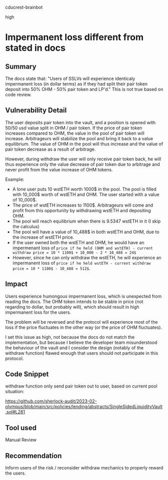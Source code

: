 cducrest-brainbot

high

# Impermanent loss different from stated in docs

## Summary

The docs state that: "Users of SSLVs will experience identicaly impermanent loss (in dollar terms) as if they had split their pair token deposit into 50% OHM - 50% pair token and LP'd." This is not true based on code review.

## Vulnerability Detail

The user deposits pair token into the vault, and a position is opened with 50/50 usd value split in OHM / pair token. If the price of pair token increases compared to OHM, the value in the pool of pair token will increase. Arbitrageurs will stabilize the pool and bring it back to a value equilibrium. The value of OHM in the pool will thus increase and the value of pair token decrease as a result of arbitrage.

However, during withdraw the user will only receive pair token back, he will thus experience only the value decrease of pair token due to arbitrage and never profit from the value increase of OHM tokens.

Example: 

- A lone user puts 10 wstETH worth 1000$ in the pool. The pool is filled with 10_000$ worth of wstETH and OHM. The user started with a value of 10_000$.
- The price of wstETH increases to 1100$. Arbitrageurs will come and profit from this opportunity by withdrawing wstETH and depositing OHM. 
- The pool will reach equilibrium when there is 9.5347 wstETH in it (I skip the calculus)
- The pool will have a value of 10_488$ in both wstETH and OHM, due to the increase of wstETH price.
- If the user owned both the wstETH and OHM, he would have an impermenant loss of `price if he held (OHM and wstETH) - current withdraw price = 10 * 1100$ + 10_000 - 2 * 10_488 = 24$`
- However, since he can only withdraw the wstETH, he will experience an impermanent loss of `price if he held wstETH - current withdraw price = 10 * 1100$ - 10_488 = 512$`.

## Impact

Users experience humongous impermanent loss, which is unexpected from reading the docs. The OHM token intends to be stable in price (not regarding to dollar, but probably will), which should result in high impermanent loss for the users.

The problem will be reversed and the protocol will experience most of the loss if the price fluctuates in the other way (or the price of OHM fluctuates).

I set this issue as high, not because the docs do not match the implementation, but because I believe the developer team misunderstood the behaviour of the vault and I consider the design (notably of the withdraw function) flawed enough that users should not participate in this protocol.

## Code Snippet

withdraw function only send pair token out to user, based on current pool situation:

https://github.com/sherlock-audit/2023-02-olympus/blob/main/src/policies/lending/abstracts/SingleSidedLiquidityVault.sol#L281

## Tool used

Manual Review

## Recommendation

Inform users of the risk / reconsider withdraw mechanics to properly reward the users.
